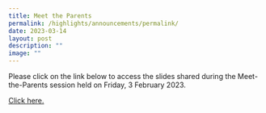 ```yaml
---
title: Meet the Parents
permalink: /highlights/announcements/permalink/
date: 2023-03-14
layout: post
description: ""
image: ""
---
```

Please click on the link below to access the slides shared during the Meet-the-Parents session held on Friday, 3 February 2023.

[Click here. ](https://drive.google.com/drive/folders/1bmO4JGbmZXsHn7BNWF1usOccAVq4kNWK?usp=sharing)